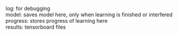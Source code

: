 log: for debugging  
model: saves model here, only when learning is finished or interfered  
progress: stores progress of learning here  
results: tensorboard files  